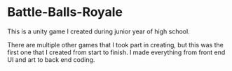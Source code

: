 # Battle-Balls-Royale

This is a unity game I created during junior year of high school. 

There are multiple other games that I took part in creating, but this was the first one that I created from start to finish. I made everything from front end UI and art to back end coding.
